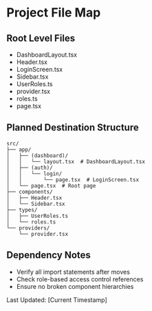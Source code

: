 # Project File Map

## Root Level Files
- DashboardLayout.tsx
- Header.tsx
- LoginScreen.tsx
- Sidebar.tsx
- UserRoles.ts
- provider.tsx
- roles.ts
- page.tsx

## Planned Destination Structure
```
src/
├── app/
│   ├── (dashboard)/
│   │   └── layout.tsx  # DashboardLayout.tsx
│   ├── (auth)/
│   │   └── login/
│   │       └── page.tsx  # LoginScreen.tsx
│   └── page.tsx  # Root page
├── components/
│   ├── Header.tsx
│   └── Sidebar.tsx
├── types/
│   ├── UserRoles.ts
│   └── roles.ts
└── providers/
    └── provider.tsx
```

## Dependency Notes
- Verify all import statements after moves
- Check role-based access control references
- Ensure no broken component hierarchies

Last Updated: [Current Timestamp]